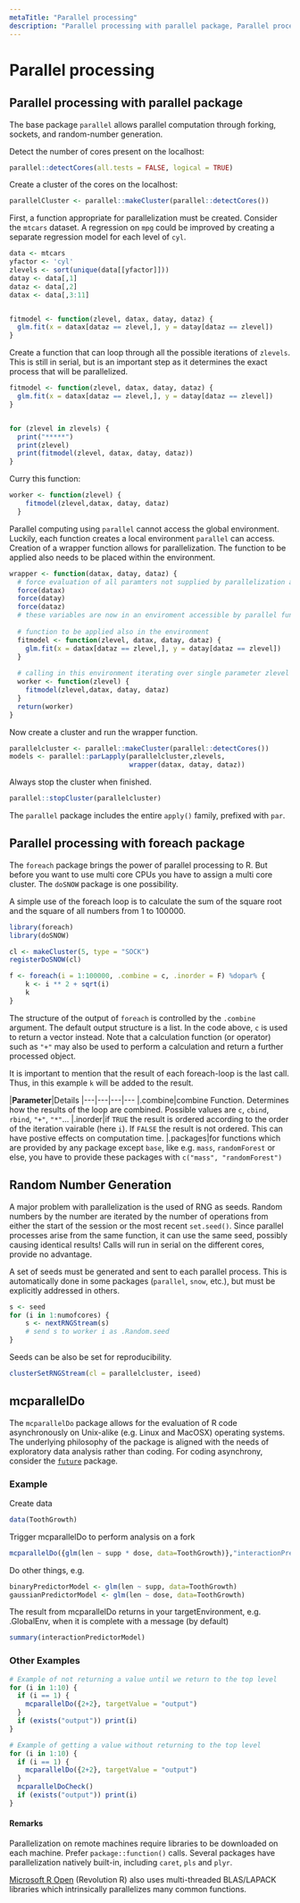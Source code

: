 ```yaml
---
metaTitle: "Parallel processing"
description: "Parallel processing with parallel package, Parallel processing with foreach package, Random Number Generation, mcparallelDo"
---
```


# Parallel processing



## Parallel processing with parallel package


The base package `parallel` allows parallel computation through forking, sockets, and random-number generation.

Detect the number of cores present on the localhost:

```r
parallel::detectCores(all.tests = FALSE, logical = TRUE)

```

Create a cluster of the cores on the localhost:

```r
parallelCluster <- parallel::makeCluster(parallel::detectCores())

```

First, a function appropriate for parallelization must be created. Consider the `mtcars` dataset.  A regression on `mpg` could be improved by creating a separate regression model for each level of `cyl`.

```r
data <- mtcars
yfactor <- 'cyl'
zlevels <- sort(unique(data[[yfactor]]))
datay <- data[,1]
dataz <- data[,2]
datax <- data[,3:11]


fitmodel <- function(zlevel, datax, datay, dataz) {
  glm.fit(x = datax[dataz == zlevel,], y = datay[dataz == zlevel])
}

```

Create a function that can loop through all the possible iterations of `zlevels`. This is still in serial, but is an important step as it determines the exact process that will be parallelized.

```r
fitmodel <- function(zlevel, datax, datay, dataz) {
  glm.fit(x = datax[dataz == zlevel,], y = datay[dataz == zlevel])
}


for (zlevel in zlevels) {
  print("*****")
  print(zlevel)
  print(fitmodel(zlevel, datax, datay, dataz))
}

```

Curry this function:

```r
worker <- function(zlevel) {
    fitmodel(zlevel,datax, datay, dataz)
  }

```

Parallel computing using `parallel` cannot access the global environment. Luckily, each function creates a local environment `parallel` can access. Creation of a wrapper function allows for parallelization. The function to be applied also needs to be placed within the environment.

```r
wrapper <- function(datax, datay, dataz) {
  # force evaluation of all paramters not supplied by parallelization apply
  force(datax)
  force(datay)
  force(dataz)
  # these variables are now in an enviroment accessible by parallel function
  
  # function to be applied also in the environment
  fitmodel <- function(zlevel, datax, datay, dataz) {
    glm.fit(x = datax[dataz == zlevel,], y = datay[dataz == zlevel])
  }
  
  # calling in this environment iterating over single parameter zlevel
  worker <- function(zlevel) {
    fitmodel(zlevel,datax, datay, dataz)
  }
  return(worker) 
}

```

Now create a cluster and run the wrapper function.

```r
parallelcluster <- parallel::makeCluster(parallel::detectCores())
models <- parallel::parLapply(parallelcluster,zlevels,
                              wrapper(datax, datay, dataz))

```

Always stop the cluster when finished.

```r
parallel::stopCluster(parallelcluster)

```

The `parallel` package includes the entire `apply()` family, prefixed with `par`.



## Parallel processing with foreach package


The `foreach` package brings the power of parallel processing to R. But before you want to use multi core CPUs you have to assign a multi core cluster. The `doSNOW` package is one possibility.

A simple use of the foreach loop is to calculate the sum of the square root and the square of all numbers from 1 to 100000.

```r
library(foreach)
library(doSNOW)

cl <- makeCluster(5, type = "SOCK")
registerDoSNOW(cl)

f <- foreach(i = 1:100000, .combine = c, .inorder = F) %dopar% {
    k <- i ** 2 + sqrt(i)
    k
} 

```

The structure of the output of `foreach` is controlled by the `.combine` argument. The default output structure is a list. In the code above, `c` is used to return a vector instead. Note that a calculation function (or operator) such as `"+"` may also be used to perform a calculation and return a further processed object.

It is important to mention that the result of each foreach-loop is the last call. Thus, in this example `k` will be added to the result.

|**Parameter**|Details
|---|---|---|---
|.combine|combine Function. Determines how the results of the loop are combined. Possible values are `c`, `cbind`, `rbind`, `"+"`, `"*"`...
|.inorder|if `TRUE` the result is ordered according to the order of the iteration vairable (here `i`). If `FALSE` the result is not ordered. This can have postive effects on computation time.
|.packages|for functions which are provided by any package except `base`, like e.g. `mass`, `randomForest` or else, you have to provide these packages with `c("mass", "randomForest")`



## Random Number Generation


A major problem with parallelization is the used of RNG as seeds. Random numbers by the number are iterated by the number of operations from either the start of the session or the most recent `set.seed()`. Since parallel processes arise from the same function, it can use the same seed, possibly causing identical results! Calls will run in serial on the different cores, provide no advantage.

A set of seeds must be generated and sent to each parallel process. This is automatically done in some packages (`parallel`, `snow`, etc.), but must be explicitly addressed in others.

```r
s <- seed
for (i in 1:numofcores) {
    s <- nextRNGStream(s)
    # send s to worker i as .Random.seed
}

```

Seeds can be also be set for reproducibility.

```r
clusterSetRNGStream(cl = parallelcluster, iseed)

```



## mcparallelDo


The `mcparallelDo` package allows for the evaluation of R code asynchronously on Unix-alike (e.g. Linux and MacOSX) operating systems.  The underlying philosophy of the package is aligned with the needs of exploratory data analysis rather than coding.  For coding asynchrony, consider the [`future`](https://cran.r-project.org/package=future) package.

### Example

Create data

```r
data(ToothGrowth)

```

Trigger mcparallelDo to perform analysis on a fork

```r
mcparallelDo({glm(len ~ supp * dose, data=ToothGrowth)},"interactionPredictorModel")

```

Do other things, e.g.

```r
binaryPredictorModel <- glm(len ~ supp, data=ToothGrowth)
gaussianPredictorModel <- glm(len ~ dose, data=ToothGrowth)

```

The result from mcparallelDo returns in your targetEnvironment, e.g. .GlobalEnv, when it is complete with a message (by default)

```r
summary(interactionPredictorModel)

```

### Other Examples

```r
# Example of not returning a value until we return to the top level
for (i in 1:10) {
  if (i == 1) {
    mcparallelDo({2+2}, targetValue = "output")
  }
  if (exists("output")) print(i)
}

# Example of getting a value without returning to the top level
for (i in 1:10) {
  if (i == 1) {
    mcparallelDo({2+2}, targetValue = "output")
  }
  mcparallelDoCheck()
  if (exists("output")) print(i)
}

```



#### Remarks


Parallelization on remote machines require libraries to be downloaded on each machine. Prefer `package::function()` calls. Several packages have parallelization natively built-in, including `caret`, `pls` and `plyr`.

[Microsoft R Open](https://mran.revolutionanalytics.com/) (Revolution R) also uses multi-threaded BLAS/LAPACK libraries which intrinsically parallelizes many common functions.

